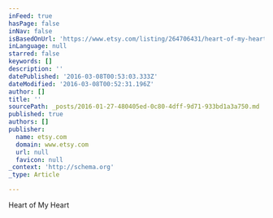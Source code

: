 ```yaml
---
inFeed: true
hasPage: false
inNav: false
isBasedOnUrl: 'https://www.etsy.com/listing/264706431/heart-of-my-heart-valentines-gift-luxury?ref=shop_home_active_2'
inLanguage: null
starred: false
keywords: []
description: ''
datePublished: '2016-03-08T00:53:03.333Z'
dateModified: '2016-03-08T00:52:31.196Z'
author: []
title: ''
sourcePath: _posts/2016-01-27-480405ed-0c80-4dff-9d71-933bd1a3a750.md
published: true
authors: []
publisher:
  name: etsy.com
  domain: www.etsy.com
  url: null
  favicon: null
_context: 'http://schema.org'
_type: Article

---
```

Heart of My Heart